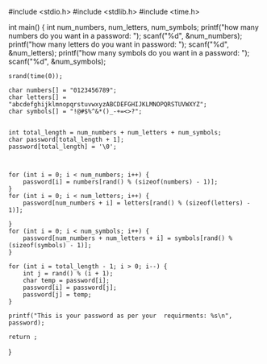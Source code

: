 #include <stdio.h>
#include <stdlib.h>
#include <time.h>

int main() {
    int num_numbers, num_letters, num_symbols;
    printf("how many numbers do you want in a password: ");
    scanf("%d", &num_numbers);
    printf("how many  letters do you want in password: ");
    scanf("%d", &num_letters);
    printf("how many symbols do you want in a password: ");
    scanf("%d", &num_symbols);

    srand(time(0));

    char numbers[] = "0123456789";
    char letters[] = "abcdefghijklmnopqrstuvwxyzABCDEFGHIJKLMNOPQRSTUVWXYZ";
    char symbols[] = "!@#$%^&*()_-+=<>?";
    

    int total_length = num_numbers + num_letters + num_symbols;
    char password[total_length + 1];
    password[total_length] = '\0';
    
    

    for (int i = 0; i < num_numbers; i++) {
        password[i] = numbers[rand() % (sizeof(numbers) - 1)];
    }
    for (int i = 0; i < num_letters; i++) {
        password[num_numbers + i] = letters[rand() % (sizeof(letters) - 1)];
        
    }
    for (int i = 0; i < num_symbols; i++) {
        password[num_numbers + num_letters + i] = symbols[rand() % (sizeof(symbols) - 1)];
    }

    for (int i = total_length - 1; i > 0; i--) {
        int j = rand() % (i + 1);
        char temp = password[i];
        password[i] = password[j];
        password[j] = temp;
    }

    printf("This is your password as per your  requirments: %s\n", password);

    return ;
}

